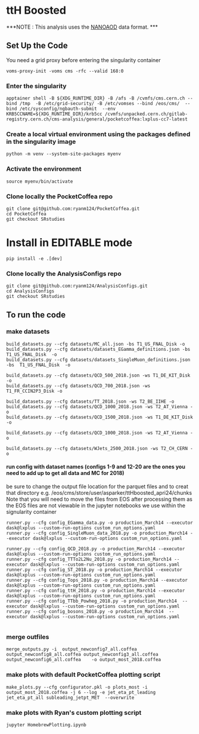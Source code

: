 # ttH Boosted 

***NOTE : This analysis uses the [NANOAOD](https://twiki.cern.ch/twiki/bin/view/CMSPublic/WorkBookNanoAOD) data format. ***


## Set Up the Code

You need a grid proxy before entering the singularity container
```
voms-proxy-init -voms cms -rfc --valid 168:0

```
### Enter the singularity

```
apptainer shell -B ${XDG_RUNTIME_DIR} -B /afs -B /cvmfs/cms.cern.ch --bind /tmp  -B /etc/grid-security/ -B /etc/vomses --bind /eos/cms/  --bind /etc/sysconfig/ngbauth-submit  --env KRB5CCNAME=${XDG_RUNTIME_DIR}/krb5cc /cvmfs/unpacked.cern.ch/gitlab-registry.cern.ch/cms-analysis/general/pocketcoffea:lxplus-cc7-latest
```


### Create a local virtual environment using the packages defined in the singularity image
```
python -m venv --system-site-packages myenv
```

### Activate the environment
```
source myenv/bin/activate
```
### Clone locally the PocketCoffea repo
```
git clone git@github.com:ryanm124/PocketCoffea.git
cd PocketCoffea
git checkout SRstudies
```
# Install in EDITABLE mode
```
pip install -e .[dev]
```

### Clone locally the AnalysisConfigs repo
```
git clone git@github.com:ryanm124/AnalysisConfigs.git
cd AnalysisConfigs
git checkout SRstudies
```

## To run the code

### make datasets
```
build_datasets.py --cfg datasets/MC_all.json -bs T1_US_FNAL_Disk -o
build_datasets.py --cfg datasets/datasets_EGamma_definitions.json -bs  T1_US_FNAL_Disk  -o 
build_datasets.py --cfg datasets/datasets_SingleMuon_definitions.json -bs  T1_US_FNAL_Disk  -o

build_datasets.py --cfg datasets/QCD_500_2018.json -ws T1_DE_KIT_Disk -o 
build_datasets.py --cfg datasets/QCD_700_2018.json -ws T1_FR_CCIN2P3_Disk -o 

build_datasets.py --cfg datasets/TT_2018.json -ws T2_BE_IIHE -o 
build_datasets.py --cfg datasets/QCD_1000_2018.json -ws T2_AT_Vienna -o
build_datasets.py --cfg datasets/QCD_1500_2018.json -ws T1_DE_KIT_Disk -o

build_datasets.py --cfg datasets/QCD_1000_2018.json -ws T2_AT_Vienna -o

build_datasets.py --cfg datasets/WJets_2500_2018.json -ws T2_CH_CERN -o

```
#### run config with dataset names (configs 1-9 and 12-20 are the ones you need to add up to get all data and MC for 2018)
be sure to change the output file location for the parquet files and to creat that directory e.g. /eos/cms/store/user/asparker/ttHboosted_apri24/chunks
Note that you will need to move the files from EOS after processing them as the EOS files are not viewable in the jupyter notebooks we use within the signularity container
```
runner.py --cfg config_EGamma_data.py -o production_March14 --executor dask@lxplus --custom-run-options custom_run_options.yaml
runner.py --cfg config_SingleMuon_data_2018.py -o production_March14 --executor dask@lxplus --custom-run-options custom_run_options.yaml

runner.py --cfg config_QCD_2018.py -o production_March14 --executor dask@lxplus --custom-run-options custom_run_options.yaml
runner.py --cfg config_TTTo2L2Nu_2018.py -o production_March14 --executor dask@lxplus --custom-run-options custom_run_options.yaml
runner.py --cfg config_ST_2018.py -o production_March14 --executor dask@lxplus --custom-run-options custom_run_options.yaml
runner.py --cfg config_Tops_2018.py -o production_March14 --executor dask@lxplus --custom-run-options custom_run_options.yaml
runner.py --cfg config_ttH_2018.py -o production_March14 --executor dask@lxplus --custom-run-options custom_run_options.yaml
runner.py --cfg config_TTbb_Powheg_2018.py -o production_March14  --executor dask@lxplus --custom-run-options custom_run_options.yaml
runner.py --cfg config_bosons_2018.py -o production_March14  --executor dask@lxplus --custom-run-options custom_run_options.yaml


```
### merge outfiles
```
merge_outputs.py -i  output_newconfig7_all.coffea output_newconfig8_all.coffea output_newconfig3_all.coffea output_newconfig6_all.coffea    -o output_most_2018.coffea
```
### make plots with default PocketCoffea plotting script
```
make_plots.py --cfg configurator.pkl -o plots_most -i output_most_2018.coffea -j 6 --log -e jet_eta_pt_leading jet_eta_pt_all subleading_jetpt_MET  --overwrite
```
### make plots with Ryan's custom plotting script
```
jupyter HomebrewPlotting.ipynb
```
